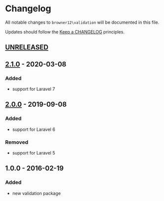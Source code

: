 # Changelog

All notable changes to `browner12\validation` will be documented in this file.

Updates should follow the [Keep a CHANGELOG](http://keepachangelog.com/) principles.

## [UNRELEASED]

## [2.1.0] - 2020-03-08

### Added
- support for Laravel 7

## [2.0.0] - 2019-09-08

### Added
- support for Laravel 6

### Removed
- support for Laravel 5

## 1.0.0 - 2016-02-19

### Added
- new validation package

[unreleased]: https://github.com/browner12/validation/compare/v2.1.0...HEAD
[2.1.0]: https://github.com/browner12/uploader/compare/v2.0.0...v2.1.0
[2.0.0]: https://github.com/browner12/uploader/compare/v1.0.0...v2.0.0
